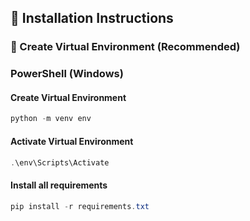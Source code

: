 ## 🔧 Installation Instructions

### 🐍 Create Virtual Environment (Recommended)

### PowerShell (Windows)

#### Create Virtual Environment

```powershell
python -m venv env
```

#### Activate Virtual Environment

```powershell
.\env\Scripts\Activate
```

#### Install all requirements

```powershell
pip install -r requirements.txt
```